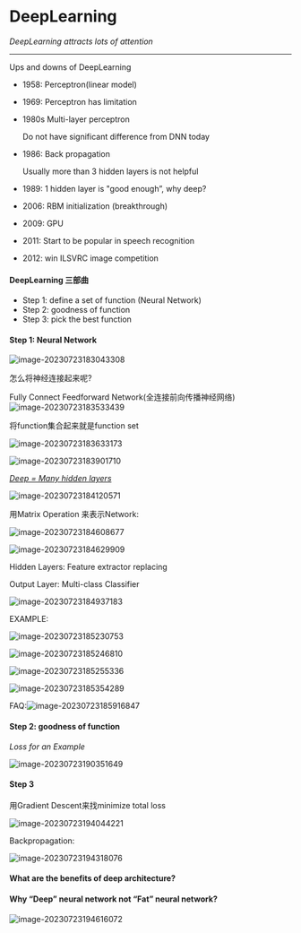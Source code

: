 # DeepLearning

*DeepLearning attracts lots of attention*

---

Ups and downs of DeepLearning

- 1958: Perceptron(linear model)

- 1969: Perceptron has limitation

- 1980s Multi-layer perceptron

  Do not have significant difference from DNN today

- 1986: Back propagation

  Usually more than 3 hidden layers is not helpful

- 1989: 1 hidden layer is "good enough”, why deep?

- 2006: RBM initialization (breakthrough)

- 2009: GPU

- 2011: Start to be popular in speech recognition

- 2012: win ILSVRC image competition

#### DeepLearning 三部曲

- Step 1: define a set of function (Neural Network)
- Step 2: goodness of function 
- Step 3: pick the best function

#### Step 1: Neural Network

![image-20230723183043308](DeepLearning.assets/image-20230723183043308.png)

怎么将神经连接起来呢?

Fully Connect Feedforward Network(全连接前向传播神经网络)![image-20230723183533439](DeepLearning.assets/image-20230723183533439.png)

将function集合起来就是function set

![image-20230723183633173](DeepLearning.assets/image-20230723183633173.png)

![image-20230723183901710](DeepLearning.assets/image-20230723183901710.png)

<u>*Deep = Many hidden layers*</u>

![image-20230723184120571](DeepLearning.assets/image-20230723184120571.png)

用Matrix Operation 来表示Network:

![image-20230723184608677](DeepLearning.assets/image-20230723184608677.png)

![image-20230723184629909](DeepLearning.assets/image-20230723184629909.png)

Hidden Layers: Feature extractor replacing 

Output Layer: Multi-class Classifier

![image-20230723184937183](DeepLearning.assets/image-20230723184937183.png)

EXAMPLE:

![image-20230723185230753](DeepLearning.assets/image-20230723185230753.png)

![image-20230723185246810](DeepLearning.assets/image-20230723185246810.png)

![image-20230723185255336](DeepLearning.assets/image-20230723185255336.png)

![image-20230723185354289](DeepLearning.assets/image-20230723185354289.png)

FAQ:![image-20230723185916847](DeepLearning.assets/image-20230723185916847.png)

#### Step 2: goodness of function

*Loss for an Example*

![image-20230723190351649](DeepLearning.assets/image-20230723190351649.png)

#### Step 3 

 用Gradient Descent来找minimize total loss

![image-20230723194044221](DeepLearning.assets/image-20230723194044221.png)

Backpropagation: 

![image-20230723194318076](DeepLearning.assets/image-20230723194318076.png)

#### **What are the benefits of deep architecture?**

#### **Why “Deep” neural network not “Fat” neural network?**

![image-20230723194616072](DeepLearning.assets/image-20230723194616072.png)

